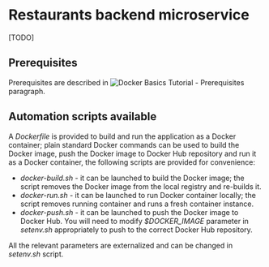 # Restaurants backend microservice
[TODO]

## Prerequisites
Prerequisites are described in ![Docker Basics Tutorial - Prerequisites](https://github.com/robipozzi/docker-kubernetes-tutorials/tree/master/1-docker_basics#Prerequisites) paragraph.

## Automation scripts available
A *Dockerfile* is provided to build and run the application as a Docker container; plain standard Docker commands can be used to build the Docker image, push the Docker image to Docker Hub repository and run it as a Docker container, the following scripts are provided for convenience:
* *docker-build.sh* - it can be launched to build the Docker image; the script removes the Docker image from the local registry and re-builds it.
* *docker-run.sh* - it can be launched to run Docker container locally; the script removes running container and runs a fresh container instance.
* *docker-push.sh* - it can be launched to push the Docker image to Docker Hub. You will need to modify *$DOCKER_IMAGE* parameter in *setenv.sh* appropriately to push to the correct Docker Hub repository.

All the relevant parameters are externalized and can be changed in *setenv.sh* script.